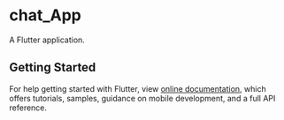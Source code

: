 # chat_App

A Flutter application.

## Getting Started

For help getting started with Flutter, view [online documentation](https://flutter.dev/docs), which offers tutorials,
samples, guidance on mobile development, and a full API reference.
